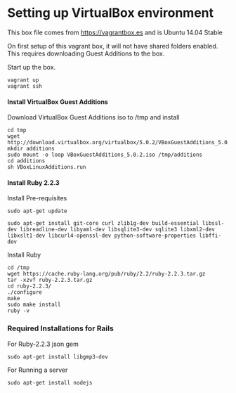 Setting up VirtualBox environment
=================================
This box file comes from https://vagrantbox.es and is Ubuntu 14.04 Stable

On first setup of this vagrant box, it will not have shared folders enabled.
This requires downloading Guest Additions to the box.

Start up the box.
```
vagrant up
vagrant ssh
```

#### Install VirtualBox Guest Additions
Download VirtualBox Guest Additions iso to /tmp and install
```
cd tmp
wget http://download.virtualbox.org/virtualbox/5.0.2/VBoxGuestAdditions_5.0.2.iso
mkdir additions
sudo mount -o loop VBoxGuestAdditions_5.0.2.iso /tmp/additions
cd additions
sh VBoxLinuxAdditions.run
```

#### Install Ruby 2.2.3

Install Pre-requisites
```
sudo apt-get update

sudo apt-get install git-core curl zlib1g-dev build-essential libssl-dev libreadline-dev libyaml-dev libsqlite3-dev sqlite3 libxml2-dev libxslt1-dev libcurl4-openssl-dev python-software-properties libffi-dev
```

Install Ruby
```
cd /tmp
wget https://cache.ruby-lang.org/pub/ruby/2.2/ruby-2.2.3.tar.gz
tar -xzvf ruby-2.2.3.tar.gz
cd ruby-2.2.3/
./configure
make
sudo make install
ruby -v
```

### Required Installations for Rails
For Ruby-2.2.3 json gem
```
sudo apt-get install libgmp3-dev
```

For Running a server
```
sudo apt-get install nodejs
```

